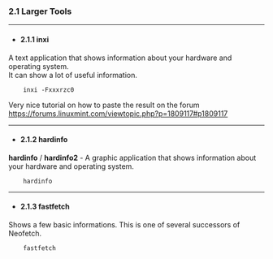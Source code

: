 

### 2.1 Larger Tools


----

* #### 2.1.1 **inxi**

A text application that shows information about your hardware and operating system.     
It can show a lot of useful information.

```
    inxi -Fxxxrzc0
```

Very nice tutorial on how to paste the result on the forum  
<https://forums.linuxmint.com/viewtopic.php?p=1809117#p1809117>

----

* #### 2.1.2 **hardinfo**

**hardinfo** / **hardinfo2** - A graphic application that shows information about your hardware and operating system. 

```
    hardinfo
```

----

* #### 2.1.3 **fastfetch**

Shows a few basic informations. This is one of several successors of Neofetch.

```
    fastfetch 
```